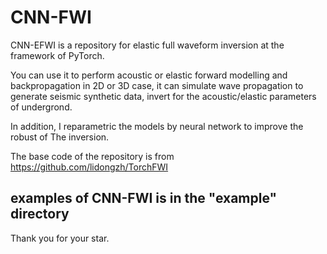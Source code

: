 # CNN-FWI

CNN-EFWI is a repository for elastic full waveform inversion at the framework of PyTorch. 

You can use it to perform acoustic or elastic forward modelling and backpropagation in 2D or 3D case, it can simulate wave propagation to generate seismic synthetic data, invert for the acoustic/elastic parameters of undergrond.

In addition, I reparametric the models by neural network to improve the robust of The inversion.

The base code of the repository is from https://github.com/lidongzh/TorchFWI

## examples of CNN-FWI is in the "example" directory

Thank you for your star.
